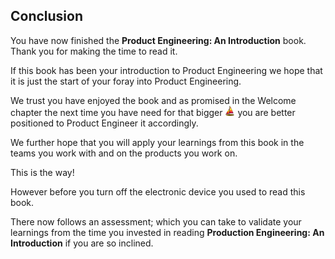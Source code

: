 ## Conclusion

You have now finished the **Product Engineering: An Introduction** book. Thank you for making the time to read it.

If this book has been your introduction to Product Engineering we hope that it is just the start of your foray into Product Engineering.

We trust you have enjoyed the book and as promised in the Welcome chapter the next time you have need for that bigger ![](assets/boat.png) you are better positioned to Product Engineer it accordingly.

 We further hope that you will apply your learnings from this book in the teams you work with and on the products you work on.

 This is the way!

 However before you turn off the electronic device you used to read this book.

 There now follows an assessment; which you can take to validate your learnings from the time you invested in reading **Production Engineering: An Introduction** if you are so inclined.
